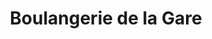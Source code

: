 ---
title: "Boulangerie de la Gare"
url: /saint-cyr-sur-mer/boulangerie-de-la-gare/
shop: boulangerie
---